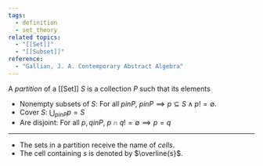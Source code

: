 ```yaml
---
tags:
  - definition
  - set_theory
related topics:
  - "[[Set]]"
  - "[[Subset]]"
reference:
  - "Gallian, J. A. Contemporary Abstract Algebra"
---
```

A _partition_ of a [[Set]] $S$ is a collection $P$ such that its elements
- Nonempty subsets of $S$:
	For all $p in P$, $p in P\implies p\subseteq S\land p != \emptyset$.
- Cover $S$:
	$\displaystyle\bigcup_{p in P} p = S$
- Are disjoint:
	For all $p,q in P$, $p\cap q  != \emptyset \implies p=q$
---
- The sets in a partition receive the name of _cells_.
- The cell containing $s$ is denoted by $\overline{s}$.
